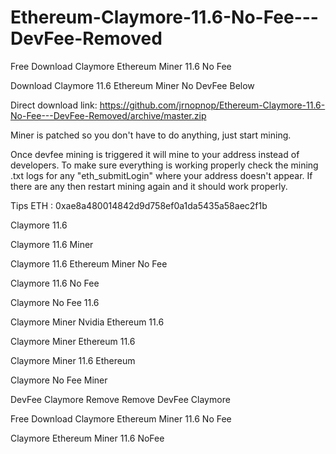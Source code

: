 # Ethereum-Claymore-11.6-No-Fee---DevFee-Removed
Free Download Claymore Ethereum Miner 11.6 No Fee

Download Claymore 11.6 Ethereum Miner No DevFee Below

Direct download link: https://github.com/jrnopnop/Ethereum-Claymore-11.6-No-Fee---DevFee-Removed/archive/master.zip

Miner is patched so you don't have to do anything, just start mining.

Once devfee mining is triggered it will mine to your address instead of developers. To make sure everything is working properly check the mining .txt logs for any "eth_submitLogin" where your address doesn't appear. If there are any then restart mining again and it should work properly.

Tips ETH : 0xae8a480014842d9d758ef0a1da5435a58aec2f1b

Claymore 11.6

Claymore 11.6 Miner

Claymore 11.6 Ethereum Miner No Fee

Claymore 11.6 No Fee

Claymore No Fee 11.6

Claymore Miner Nvidia Ethereum 11.6

Claymore Miner Ethereum 11.6

Claymore Miner 11.6 Ethereum

Claymore No Fee Miner

DevFee Claymore Remove Remove DevFee Claymore

Free Download Claymore Ethereum Miner 11.6 No Fee

Claymore Ethereum Miner 11.6 NoFee
